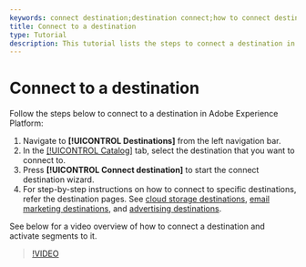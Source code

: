 ```yaml
---
keywords: connect destination;destination connect;how to connect destination
title: Connect to a destination
type: Tutorial
description: This tutorial lists the steps to connect a destination in Adobe Experience Platform
---
```


# Connect to a destination 

Follow the steps below to connect to a destination in Adobe Experience Platform:

1. Navigate to  **[!UICONTROL Destinations]** from the left navigation bar.
2. In the [[!UICONTROL Catalog]](./destinations-workspace.md#catalog) tab, select the destination that you want to connect to.
3. Press **[!UICONTROL Connect destination]** to start the connect destination wizard.
4. For step-by-step instructions on how to connect to specific destinations, refer the destination pages. See [cloud storage destinations](../catalog/cloud-storage/workflow.md), [email marketing destinations](../catalog/email-marketing/overview.md), and [advertising destinations](../catalog/advertising/overview.md).

See below for a video overview of how to connect a destination and activate segments to it.

>[!VIDEO](https://video.tv.adobe.com/v/29710?quality=12)
